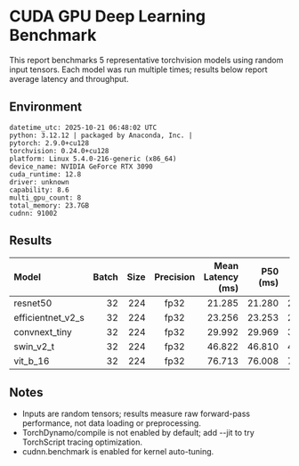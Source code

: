# CUDA GPU Deep Learning Benchmark


This report benchmarks 5 representative torchvision models using random input tensors. Each model was run multiple times; results below report average latency and throughput.

## Environment

```
datetime_utc: 2025-10-21 06:48:02 UTC
python: 3.12.12 | packaged by Anaconda, Inc. |
pytorch: 2.9.0+cu128
torchvision: 0.24.0+cu128
platform: Linux 5.4.0-216-generic (x86_64)
device_name: NVIDIA GeForce RTX 3090
cuda_runtime: 12.8
driver: unknown
capability: 8.6
multi_gpu_count: 8
total_memory: 23.7GB
cudnn: 91002
```

## Results

| Model | Batch | Size | Precision | Mean Latency (ms) | P50 (ms) | P90 (ms) | P99 (ms) | Throughput (img/s) | Repeats | Warmup |
|:------|------:|-----:|:---------:|------------------:|---------:|---------:|---------:|-------------------:|--------:|-------:|
| resnet50 | 32 | 224 | fp32 | 21.285 | 21.280 | 21.323 | 21.388 | 1503.44 | 30 | 10 |
| efficientnet_v2_s | 32 | 224 | fp32 | 23.256 | 23.253 | 23.303 | 23.406 | 1375.98 | 30 | 10 |
| convnext_tiny | 32 | 224 | fp32 | 29.992 | 29.969 | 30.236 | 30.311 | 1066.95 | 30 | 10 |
| swin_v2_t | 32 | 224 | fp32 | 46.822 | 46.810 | 46.992 | 47.137 | 683.44 | 30 | 10 |
| vit_b_16 | 32 | 224 | fp32 | 76.713 | 76.008 | 78.792 | 78.888 | 417.14 | 30 | 10 |

## Notes

- Inputs are random tensors; results measure raw forward-pass performance, not data loading or preprocessing.
- TorchDynamo/compile is not enabled by default; add --jit to try TorchScript tracing optimization.
- cudnn.benchmark is enabled for kernel auto-tuning.